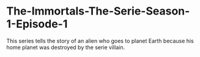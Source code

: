 # The-Immortals-The-Serie-Season-1-Episode-1
This series tells the story of an alien who goes to planet Earth because his home planet was destroyed by the serie villain.
